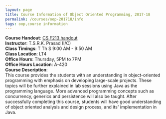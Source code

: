 ```yaml
---
layout: page
title: Course Information of Object Oriented Programming, 2017-18
permalink: /courses/oop-201718/info
tags: oop,course information
---
```


**Course Handout**: <a href="https://www.dropbox.com/s/6o2choz7nz7pygf/handout.pdf?dl=1" target="_blank" rel="noopener">CS F213 handout</a>    
**Instructor**: T.S.R.K. Prasad (I/C)    
**Class Timings**: T Th S 9:00 AM - 9:50 AM    
**Class Location**: LT4    
**Office Hours**: Thursday, 5PM to 7PM    
**Office Hours Location**: A-420    
**Course Description**:    
This course provides the students with an understanding in object-oriented programming with emphasis on developing large-scale projects. These topics will be further explained in lab sessions using Java as the programming language. More advanced programming concepts such as concurrency, generics and persistence will also be taught. After successfully completing this course, students will have good understanding of object oriented analysis and design process, and its' implementation in Java.

